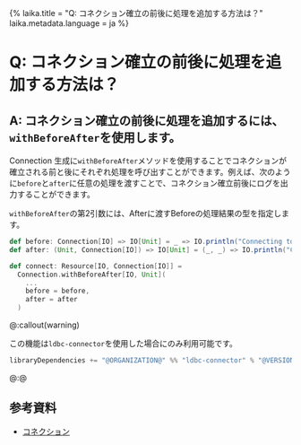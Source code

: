 {%
  laika.title = "Q: コネクション確立の前後に処理を追加する方法は？"
  laika.metadata.language = ja
%}

# Q: コネクション確立の前後に処理を追加する方法は？

## A: コネクション確立の前後に処理を追加するには、`withBeforeAfter`を使用します。

Connection 生成に`withBeforeAfter`メソッドを使用することでコネクションが確立される前と後にそれぞれ処理を呼び出すことができます。例えば、次のように`before`と`after`に任意の処理を渡すことで、コネクション確立前後にログを出力することができます。

`withBeforeAfter`の第2引数には、Afterに渡すBeforeの処理結果の型を指定します。

```scala 3
def before: Connection[IO] => IO[Unit] = _ => IO.println("Connecting to...")
def after: (Unit, Connection[IO]) => IO[Unit] = (_, _) => IO.println("Connection Closed")

def connect: Resource[IO, Connection[IO]] =
  Connection.withBeforeAfter[IO, Unit](
    ...
    before = before,
    after = after
  )
```

@:callout(warning)

この機能は`ldbc-connector`を使用した場合にのみ利用可能です。

```scala 3
libraryDependencies += "@ORGANIZATION@" %% "ldbc-connector" % "@VERSION@"
```

@:@

## 参考資料
- [コネクション](/ja/tutorial/Connection.md#ldbcコネクタの使用)
